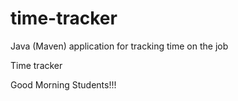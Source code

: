 # time-tracker
Java (Maven) application for tracking time on the job

Time tracker

Good Morning Students!!!



